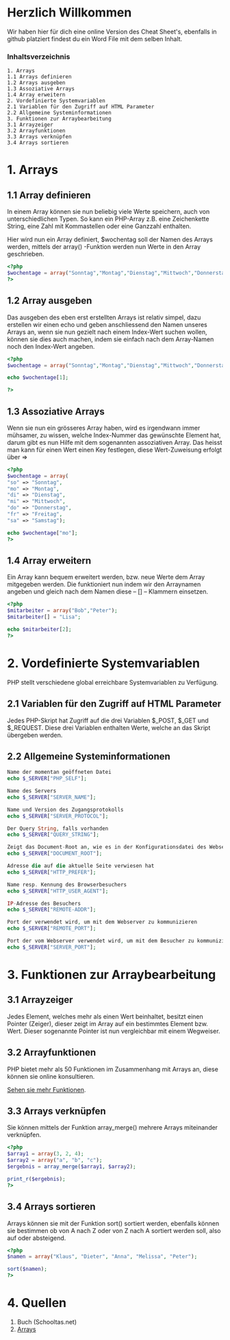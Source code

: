 # Herzlich Willkommen

Wir haben hier für dich eine online Version des Cheat Sheet's, ebenfalls in github platziert findest du ein Word File mit dem selben Inhalt.


### Inhaltsverzeichnis
```
1. Arrays
1.1 Arrays definieren
1.2 Arrays ausgeben
1.3 Assoziative Arrays
1.4 Array erweitern
2. Vordefinierte Systemvariablen
2.1 Variablen für den Zugriff auf HTML Parameter
2.2 Allgemeine Systeminformationen
3. Funktionen zur Arraybearbeitung
3.1 Arrayzeiger
3.2 Arrayfunktionen
3.3 Arrays verknüpfen
3.4 Arrays sortieren
```

# 1. Arrays

## 1.1 Array definieren

In einem Array können sie nun beliebig viele Werte speichern, auch von unterschiedlichen Typen. So kann ein PHP-Array z.B. eine Zeichenkette String, eine Zahl mit Kommastellen oder eine Ganzzahl enthalten. 

Hier wird nun ein Array definiert, $wochentag soll der Namen des Arrays werden, mittels der array() -Funktion werden nun Werte in den Array geschrieben. 

```php
<?php
$wochentage = array("Sonntag","Montag","Dienstag","Mittwoch","Donnerstag","Freitag","Samstag");
?>
```

## 1.2 Array ausgeben

Das ausgeben des eben erst erstellten Arrays ist relativ simpel, dazu erstellen wir einen echo und geben anschliessend den Namen unseres Arrays an, wenn sie nun gezielt nach einem Index-Wert suchen wollen, können sie dies auch machen, indem sie einfach nach dem Array-Namen noch den Index-Wert angeben. 

```php
<?php
$wochentage = array("Sonntag","Montag","Dienstag","Mittwoch","Donnerstag","Freitag","Samstag");

echo $wochentage[1];

?>
```

## 1.3 Assoziative Arrays

Wenn sie nun ein grösseres Array haben, wird es irgendwann immer mühsamer, zu wissen, welche Index-Nummer das gewünschte Element hat, darum gibt es nun Hilfe mit dem sogenannten assoziativen Array. Das heisst man kann für einen Wert einen Key festlegen, diese Wert-Zuweisung erfolgt über => 

```php
<?php
$wochentage = array(
"so" => "Sonntag",
"mo" => "Montag",
"di" => "Dienstag",
"mi" => "Mittwoch",
"do" => "Donnerstag",
"fr" => "Freitag",
"sa" => "Samstag");

echo $wochentage["mo"];
?>
```

## 1.4 Array erweitern

Ein Array kann bequem erweitert werden, bzw. neue Werte dem Array mitgegeben werden. Die funktioniert nun indem wir den Arraynamen angeben und gleich nach dem Namen diese – [] – Klammern einsetzen. 

```php
<?php
$mitarbeiter = array("Bob","Peter");
$mitarbeiter[] = "Lisa";

echo $mitarbeiter[2];
?>
```


# 2. Vordefinierte Systemvariablen

PHP stellt verschiedene global erreichbare Systemvariablen zu Verfügung. 

## 2.1 Variablen für den Zugriff auf HTML Parameter

Jedes PHP-Skript hat Zugriff auf die drei Variablen $_POST, $_GET und $_REQUEST. Diese drei Variablen enthalten Werte, welche an das Skript übergeben werden.

## 2.2 Allgemeine Systeminformationen

```php
Name der momentan geöffneten Datei
echo $_SERVER["PHP_SELF"]; 

Name des Servers
echo $_SERVER["SERVER_NAME"]; 

Name und Version des Zugangsprotokolls  
echo $_SERVER["SERVER_PROTOCOL"]; 

Der Query String, falls vorhanden 
echo $_SERVER["QUERY_STRING"]; 

Zeigt das Document-Root an, wie es in der Konfigurationsdatei des Webservers definiert ist 
echo $_SERVER["DOCUMENT_ROOT"]; 

Adresse die auf die aktuelle Seite verwiesen hat
echo $_SERVER["HTTP_PREFER"]; 

Name resp. Kennung des Browserbesuchers
echo $_SERVER["HTTP_USER_AGENT"]; 

IP-Adresse des Besuchers
echo $_SERVER["REMOTE-ADDR"]; 

Port der verwendet wird, um mit dem Webserver zu kommunizieren
echo $_SERVER["REMOTE_PORT"]; 

Port der vom Webserver verwendet wird, um mit dem Besucher zu kommunizieren
echo $_SERVER["SERVER_PORT"]; 
```

# 3. Funktionen zur Arraybearbeitung

## 3.1 Arrayzeiger

Jedes Element, welches mehr als einen Wert beinhaltet, besitzt einen Pointer (Zeiger), dieser zeigt im Array auf ein bestimmtes Element bzw. Wert. Dieser sogenannte Pointer ist nun vergleichbar mit einem Wegweiser. 

## 3.2 Arrayfunktionen

PHP bietet mehr als 50 Funktionen im Zusammenhang mit Arrays an, diese können sie online konsultieren.

 [Sehen sie mehr Funktionen](http://php.net/manual/de/ref.array.php).

## 3.3 Arrays verknüpfen

Sie können mittels der Funktion array_merge() mehrere Arrays miteinander verknüpfen. 

```php
<?php
$array1 = array(3, 2, 4);
$array2 = array("a", "b", "c");
$ergebnis = array_merge($array1, $array2);

print_r($ergebnis);
?>
```

## 3.4 Arrays sortieren

Arrays können sie mit der Funktion sort() sortiert werden, ebenfalls können sie bestimmen ob von A nach Z oder von Z nach A sortiert werden soll, also auf oder absteigend. 

```php
<?php
$namen = array("Klaus", "Dieter", "Anna", "Melissa", "Peter");

sort($namen);
?>
```


# 4. Quellen

1. Buch (Schooltas.net)
2. [Arrays](http://php.net/manual/de/language.types.array.php)
